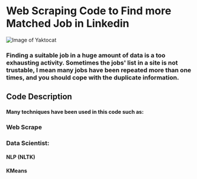 
# Web Scraping Code to Find more Matched Job in Linkedin
![Image of Yaktocat](https://www.3idatascraping.com/wp-content/uploads/2015/07/demo-scraping-linkedin-data.png)
<h3>Finding a suitable job in a huge amount of data is a too exhausting activity. Sometimes the jobs' list in a site is not trustable, I mean many jobs have been repeated more than one times, and you should cope with the duplicate information.

<h2> Code Description
  <h4> Many techniques have been used in this code such as: 
    <h3> Web Scrape
      <h3> Data Scientist:
        <h4> NLP (NLTK)
          <h4> KMeans

